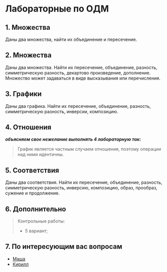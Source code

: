 # Лабораторные по ОДМ
## 1. Множества
 Даны два множества, найти их объединение и пересечение.
## 2. Множества
 Даны два множества. Найти их пересечение, объединение, разность, симметрическую разность, декартово произведение, дополнение. Множество может задаваться в виде высказывания или перечисления.
## 3. Графики
 Даны два графика. Найти их пересечение, объединение, разность, симметрическую разность, инверсии, композицию.
## 4. Отношения
__*объясняем свое нежелание выполнять 4 лабораторную так:*__
> График является частным случаем отношения, поэтому операции над ними идентичны.
## 5. Соответствия
 Даны два соответствия. Найти их пересечение, объединение, разность, симметрическую разность, инверсию, композицию, образ, прообраз, сужение и продолжение. 
## 6. Дополнительно
> Контрольные работы:
> + 5 вариант;
## 7. По интересующим вас вопросам
  + [Маша](https://vk.com/b0rschtsch)
  + [Кирилл](https://vk.com/kirillverenih)
